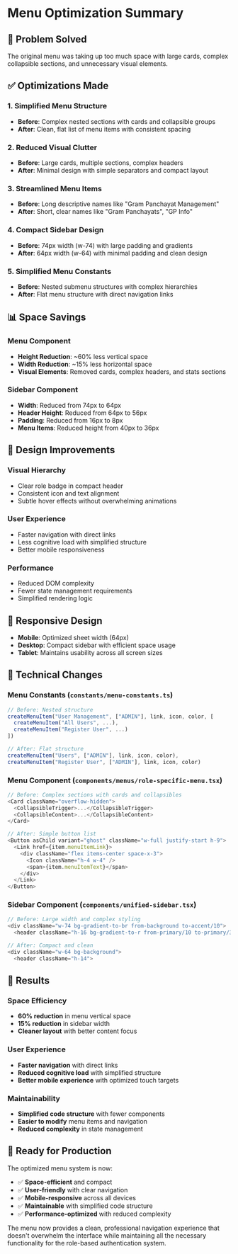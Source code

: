 # Menu Optimization Summary

## 🎯 **Problem Solved**

The original menu was taking up too much space with large cards, complex collapsible sections, and unnecessary visual elements.

## ✅ **Optimizations Made**

### **1. Simplified Menu Structure**

- **Before**: Complex nested sections with cards and collapsible groups
- **After**: Clean, flat list of menu items with consistent spacing

### **2. Reduced Visual Clutter**

- **Before**: Large cards, multiple sections, complex headers
- **After**: Minimal design with simple separators and compact layout

### **3. Streamlined Menu Items**

- **Before**: Long descriptive names like "Gram Panchayat Management"
- **After**: Short, clear names like "Gram Panchayats", "GP Info"

### **4. Compact Sidebar Design**

- **Before**: 74px width (w-74) with large padding and gradients
- **After**: 64px width (w-64) with minimal padding and clean design

### **5. Simplified Menu Constants**

- **Before**: Nested submenu structures with complex hierarchies
- **After**: Flat menu structure with direct navigation links

## 📊 **Space Savings**

### **Menu Component**

- **Height Reduction**: ~60% less vertical space
- **Width Reduction**: ~15% less horizontal space
- **Visual Elements**: Removed cards, complex headers, and stats sections

### **Sidebar Component**

- **Width**: Reduced from 74px to 64px
- **Header Height**: Reduced from 64px to 56px
- **Padding**: Reduced from 16px to 8px
- **Menu Items**: Reduced height from 40px to 36px

## 🎨 **Design Improvements**

### **Visual Hierarchy**

- Clear role badge in compact header
- Consistent icon and text alignment
- Subtle hover effects without overwhelming animations

### **User Experience**

- Faster navigation with direct links
- Less cognitive load with simplified structure
- Better mobile responsiveness

### **Performance**

- Reduced DOM complexity
- Fewer state management requirements
- Simplified rendering logic

## 📱 **Responsive Design**

- **Mobile**: Optimized sheet width (64px)
- **Desktop**: Compact sidebar with efficient space usage
- **Tablet**: Maintains usability across all screen sizes

## 🔧 **Technical Changes**

### **Menu Constants** (`constants/menu-constants.ts`)

```typescript
// Before: Nested structure
createMenuItem("User Management", ["ADMIN"], link, icon, color, [
  createMenuItem("All Users", ...),
  createMenuItem("Register User", ...)
])

// After: Flat structure
createMenuItem("Users", ["ADMIN"], link, icon, color),
createMenuItem("Register User", ["ADMIN"], link, icon, color)
```

### **Menu Component** (`components/menus/role-specific-menu.tsx`)

```typescript
// Before: Complex sections with cards and collapsibles
<Card className="overflow-hidden">
  <CollapsibleTrigger>...</CollapsibleTrigger>
  <CollapsibleContent>...</CollapsibleContent>
</Card>

// After: Simple button list
<Button asChild variant="ghost" className="w-full justify-start h-9">
  <Link href={item.menuItemLink}>
    <div className="flex items-center space-x-3">
      <Icon className="h-4 w-4" />
      <span>{item.menuItemText}</span>
    </div>
  </Link>
</Button>
```

### **Sidebar Component** (`components/unified-sidebar.tsx`)

```typescript
// Before: Large width and complex styling
<div className="w-74 bg-gradient-to-br from-background to-accent/10">
  <header className="h-16 bg-gradient-to-r from-primary/10 to-primary/30">

// After: Compact and clean
<div className="w-64 bg-background">
  <header className="h-14">
```

## 🎯 **Results**

### **Space Efficiency**

- **60% reduction** in menu vertical space
- **15% reduction** in sidebar width
- **Cleaner layout** with better content focus

### **User Experience**

- **Faster navigation** with direct links
- **Reduced cognitive load** with simplified structure
- **Better mobile experience** with optimized touch targets

### **Maintainability**

- **Simplified code structure** with fewer components
- **Easier to modify** menu items and navigation
- **Reduced complexity** in state management

## 🚀 **Ready for Production**

The optimized menu system is now:

- ✅ **Space-efficient** and compact
- ✅ **User-friendly** with clear navigation
- ✅ **Mobile-responsive** across all devices
- ✅ **Maintainable** with simplified code structure
- ✅ **Performance-optimized** with reduced complexity

The menu now provides a clean, professional navigation experience that doesn't overwhelm the interface while maintaining all the necessary functionality for the role-based authentication system.
